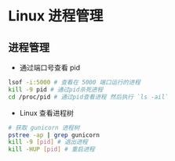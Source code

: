 # Linux 进程管理

## 进程管理

- 通过端口号查看 pid

```bash
lsof -i:5000 # 查看在 5000 端口运行的进程
kill -9 pid # 通过pid杀死进程
cd /proc/pid # 通过pid查看进程 然后执行 `ls -ail`
```

- Linux 查看进程树

```bash
# 获取 gunicorn 进程树
pstree -ap | grep gunicorn
kill -9 [pid] # 退出进程
kill -HUP [pid] # 重启进程
```
